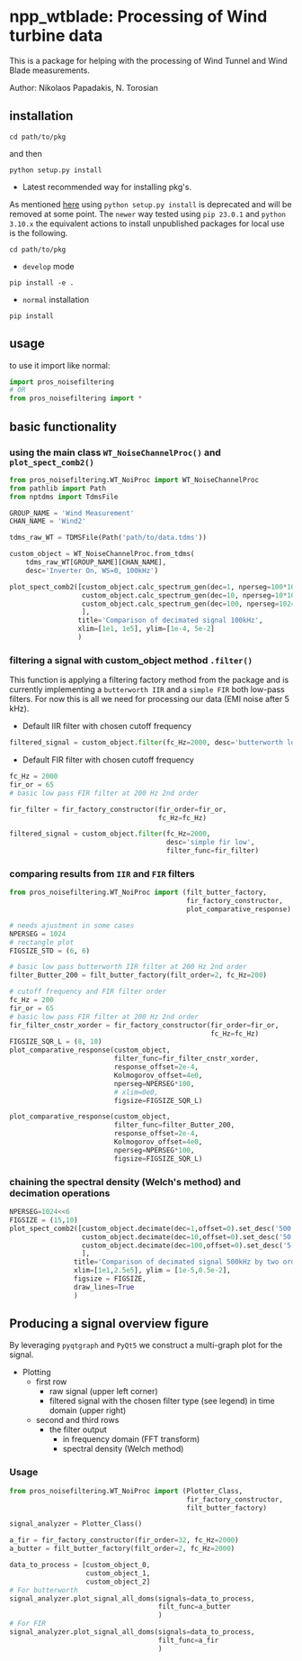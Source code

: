 # npp_wtblade: Processing of Wind turbine data 

This is a package for helping with the processing of Wind Tunnel and Wind Blade measurements. 

Author: Nikolaos Papadakis, N. Torosian

## installation

```console
cd path/to/pkg
```
and then 
```console
python setup.py install
```
- Latest recommended way for installing pkg's.

As mentioned [here](https://blog.ganssle.io/articles/2021/10/setup-py-deprecated.html#summary) using `python setup.py install` is deprecated and will be removed at some point. The `newer` way tested using `pip 23.0.1` and `python 3.10.x` the equivalent actions to install unpublished packages for local use is the following.
```console
cd path/to/pkg
```
- `develop` mode
``` console
pip install -e .
```
- `normal` installation
``` console
pip install
```

## usage

to use it import like normal:

``` python
import pros_noisefiltering
# OR
from pros_noisefiltering import *
```

## basic functionality

### using the main class `WT_NoiseChannelProc()` and `plot_spect_comb2()`

``` python
from pros_noisefiltering.WT_NoiProc import WT_NoiseChannelProc
from pathlib import Path
from nptdms import TdmsFile

GROUP_NAME = 'Wind Measurement'
CHAN_NAME = 'Wind2'

tdms_raw_WT = TDMSFile(Path('path/to/data.tdms'))

custom_object = WT_NoiseChannelProc.from_tdms(
    tdms_raw_WT[GROUP_NAME][CHAN_NAME],
    desc='Inverter On, WS=0, 100kHz')

plot_spect_comb2([custom_object.calc_spectrum_gen(dec=1, nperseg=100*1024),
                  custom_object.calc_spectrum_gen(dec=10, nperseg=10*1024),
                  custom_object.calc_spectrum_gen(dec=100, nperseg=1024)
                  ],
                 title='Comparison of decimated signal 100kHz',
                 xlim=[1e1, 1e5], ylim=[1e-4, 5e-2]
                 )
```
### filtering a signal with custom_object method `.filter()`
This function is applying a filtering factory method from the package and is 
currently implementing a `butterworth IIR` and a `simple FIR` both low-pass 
filters. For now this is all we need for processing our data (EMI noise after 
5 kHz).

- Default IIR filter with chosen cutoff frequency
``` python
filtered_signal = custom_object.filter(fc_Hz=2000, desc='butterworth low')
```

- Default FIR filter with chosen cutoff frequency
``` python
fc_Hz = 2000
fir_or = 65
# basic low pass FIR filter at 200 Hz 2nd order

fir_filter = fir_factory_constructor(fir_order=fir_or,
                                     fc_Hz=fc_Hz)

filtered_signal = custom_object.filter(fc_Hz=2000, 
                                       desc='simple fir low',
                                       filter_func=fir_filter)
```


### comparing results from `IIR` and `FIR` filters

``` python
from pros_noisefiltering.WT_NoiProc import (filt_butter_factory,
                                            fir_factory_constructor,
                                            plot_comparative_response)

# needs ajustment in some cases 
NPERSEG = 1024
# rectangle plot
FIGSIZE_STD = (6, 6)

# basic low pass butterworth IIR filter at 200 Hz 2nd order
filter_Butter_200 = filt_butter_factory(filt_order=2, fc_Hz=200)

# cutoff frequency and FIR filter order
fc_Hz = 200
fir_or = 65
# basic low pass FIR filter at 200 Hz 2nd order
fir_filter_cnstr_xorder = fir_factory_constructor(fir_order=fir_or,
                                                  fc_Hz=fc_Hz)
FIGSIZE_SQR_L = (8, 10)
plot_comparative_response(custom_object,
                          filter_func=fir_filter_cnstr_xorder,
                          response_offset=2e-4,
                          Kolmogorov_offset=4e0,
                          nperseg=NPERSEG*100,
                          # xlim=0e0,
                          figsize=FIGSIZE_SQR_L)

plot_comparative_response(custom_object,
                          filter_func=filter_Butter_200,
                          response_offset=2e-4,
                          Kolmogorov_offset=4e0,
                          nperseg=NPERSEG*100,
                          figsize=FIGSIZE_SQR_L)

```

### chaining the spectral density (Welch's method) and decimation operations

``` python
NPERSEG=1024<<6
FIGSIZE = (15,10)
plot_spect_comb2([custom_object.decimate(dec=1,offset=0).set_desc('500 kHz').calc_spectrum( nperseg=NPERSEG),
                  custom_object.decimate(dec=10,offset=0).set_desc('50 kHz (dec=10)').calc_spectrum( nperseg=NPERSEG/10),
                  custom_object.decimate(dec=100,offset=0).set_desc('5 kHz (dec=100)').calc_spectrum( nperseg=NPERSEG/100)
                  ],
                title='Comparison of decimated signal 500kHz by two orders of magnitude',
                xlim=[1e1,2.5e5], ylim = [1e-5,0.5e-2],
                figsize = FIGSIZE,
                draw_lines=True
                )
```

## Producing a signal overview figure
By leveraging `pyqtgraph` and `PyQt5` we construct a multi-graph plot for the signal.

- Plotting 
    - first row
      - raw signal (upper left corner)
      - filtered signal with the chosen filter type (see legend) in time domain (upper right)
    - second and third rows
      - the filter output
        - in frequency domain (FFT transform)
        - spectral density (Welch method)

### Usage

``` python
from pros_noisefiltering.WT_NoiProc import (Plotter_Class, 
                                            fir_factory_constructor,
                                            filt_butter_factory)

signal_analyzer = Plotter_Class()

a_fir = fir_factory_constructor(fir_order=32, fc_Hz=2000)
a_butter = filt_butter_factory(filt_order=2, fc_Hz=2000)

data_to_process = [custom_object_0,
                   custom_object_1,
                   custom_object_2]
# For butterworth
signal_analyzer.plot_signal_all_doms(signals=data_to_process,
                                     filt_func=a_butter
                                     )
# For FIR
signal_analyzer.plot_signal_all_doms(signals=data_to_process,
                                     filt_func=a_fir
                                     )

```



